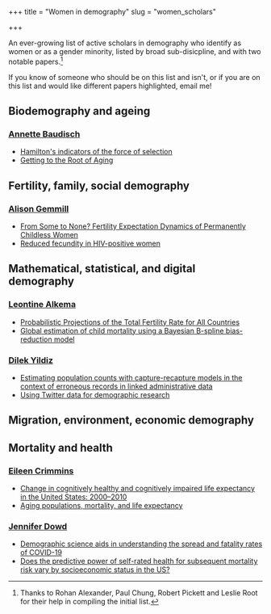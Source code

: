 +++
title = "Women in demography"
slug = "women_scholars"

+++


An ever-growing list of active scholars in demography who identify as women or as a gender minority, listed by broad sub-disicpline, and with two notable papers.[^1]

[^1]: Thanks to Rohan Alexander, Paul Chung, Robert Pickett and Leslie Root for their help in compiling the initial list.

If you know of someone who should be on this list and isn't, or if you are on this list and would like different papers highlighted, email me!

## Biodemography and ageing

### [Annette Baudisch](https://portal.findresearcher.sdu.dk/en/persons/baudisch)
- [Hamilton's indicators of the force of selection](https://www.pnas.org/content/102/23/8263.short)
- [Getting to the Root of Aging](https://science.sciencemag.org/content/338/6107/618.summary)


## Fertility, family, social demography

### [Alison Gemmill](https://www.alisongemmill.com/) 
- [From Some to None? Fertility Expectation Dynamics of Permanently Childless Women](https://pubmed.ncbi.nlm.nih.gov/30430426/)
- [Reduced fecundity in HIV-positive women](https://pubmed.ncbi.nlm.nih.gov/29579247/)

## Mathematical, statistical, and digital demography

### [Leontine Alkema](https://leontinealkema.github.io/alkema_lab/)
- [Probabilistic Projections of the Total Fertility Rate for All Countries](https://link.springer.com/content/pdf/10.1007/s13524-011-0040-5.pdf)
- [Global estimation of child mortality using a Bayesian B-spline bias-reduction model](https://www.jstor.org/stable/24522377?seq=1#metadata_info_tab_contents)
  
### [Dilek Yildiz](http://www.wittgensteincentre.org/en/staff/member/yildiz.htm)
- [Estimating population counts with capture-recapture models in the context of erroneous records in linked administrative data](https://www.oeaw.ac.at/fileadmin/subsites/Institute/VID/PDF/Publications/Working_Papers/WP2017_15.pdf) 
- [Using Twitter data for demographic research](https://www.demographic-research.org/volumes/vol37/46/)


## Migration, environment, economic demography

## Mortality and health

### [Eileen Crimmins](https://gero.usc.edu/faculty/crimmins/)
- [Change in cognitively healthy and cognitively impaired life expectancy in the United States: 2000–2010](https://www.sciencedirect.com/science/article/pii/S2352827316301148)
- [Aging populations, mortality, and life expectancy](https://www.annualreviews.org/doi/abs/10.1146/annurev-soc-073117-041351)
  
### [Jennifer Dowd](https://www.jenndowd.com/)
-  [Demographic science aids in understanding the spread and fatality rates of COVID-19](https://www.pnas.org/content/117/18/9696.short)
- [Does the predictive power of self-rated health for subsequent mortality risk vary by socioeconomic status in the US?](https://academic.oup.com/ije/article/36/6/1214/822656)

